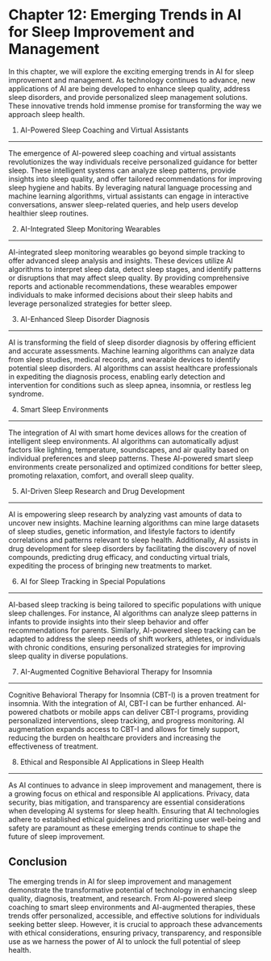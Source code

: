 Chapter 12: Emerging Trends in AI for Sleep Improvement and Management
======================================================================

In this chapter, we will explore the exciting emerging trends in AI for sleep improvement and management. As technology continues to advance, new applications of AI are being developed to enhance sleep quality, address sleep disorders, and provide personalized sleep management solutions. These innovative trends hold immense promise for transforming the way we approach sleep health.

1. AI-Powered Sleep Coaching and Virtual Assistants
---------------------------------------------------

The emergence of AI-powered sleep coaching and virtual assistants revolutionizes the way individuals receive personalized guidance for better sleep. These intelligent systems can analyze sleep patterns, provide insights into sleep quality, and offer tailored recommendations for improving sleep hygiene and habits. By leveraging natural language processing and machine learning algorithms, virtual assistants can engage in interactive conversations, answer sleep-related queries, and help users develop healthier sleep routines.

2. AI-Integrated Sleep Monitoring Wearables
-------------------------------------------

AI-integrated sleep monitoring wearables go beyond simple tracking to offer advanced sleep analysis and insights. These devices utilize AI algorithms to interpret sleep data, detect sleep stages, and identify patterns or disruptions that may affect sleep quality. By providing comprehensive reports and actionable recommendations, these wearables empower individuals to make informed decisions about their sleep habits and leverage personalized strategies for better sleep.

3. AI-Enhanced Sleep Disorder Diagnosis
---------------------------------------

AI is transforming the field of sleep disorder diagnosis by offering efficient and accurate assessments. Machine learning algorithms can analyze data from sleep studies, medical records, and wearable devices to identify potential sleep disorders. AI algorithms can assist healthcare professionals in expediting the diagnosis process, enabling early detection and intervention for conditions such as sleep apnea, insomnia, or restless leg syndrome.

4. Smart Sleep Environments
---------------------------

The integration of AI with smart home devices allows for the creation of intelligent sleep environments. AI algorithms can automatically adjust factors like lighting, temperature, soundscapes, and air quality based on individual preferences and sleep patterns. These AI-powered smart sleep environments create personalized and optimized conditions for better sleep, promoting relaxation, comfort, and overall sleep quality.

5. AI-Driven Sleep Research and Drug Development
------------------------------------------------

AI is empowering sleep research by analyzing vast amounts of data to uncover new insights. Machine learning algorithms can mine large datasets of sleep studies, genetic information, and lifestyle factors to identify correlations and patterns relevant to sleep health. Additionally, AI assists in drug development for sleep disorders by facilitating the discovery of novel compounds, predicting drug efficacy, and conducting virtual trials, expediting the process of bringing new treatments to market.

6. AI for Sleep Tracking in Special Populations
-----------------------------------------------

AI-based sleep tracking is being tailored to specific populations with unique sleep challenges. For instance, AI algorithms can analyze sleep patterns in infants to provide insights into their sleep behavior and offer recommendations for parents. Similarly, AI-powered sleep tracking can be adapted to address the sleep needs of shift workers, athletes, or individuals with chronic conditions, ensuring personalized strategies for improving sleep quality in diverse populations.

7. AI-Augmented Cognitive Behavioral Therapy for Insomnia
---------------------------------------------------------

Cognitive Behavioral Therapy for Insomnia (CBT-I) is a proven treatment for insomnia. With the integration of AI, CBT-I can be further enhanced. AI-powered chatbots or mobile apps can deliver CBT-I programs, providing personalized interventions, sleep tracking, and progress monitoring. AI augmentation expands access to CBT-I and allows for timely support, reducing the burden on healthcare providers and increasing the effectiveness of treatment.

8. Ethical and Responsible AI Applications in Sleep Health
----------------------------------------------------------

As AI continues to advance in sleep improvement and management, there is a growing focus on ethical and responsible AI applications. Privacy, data security, bias mitigation, and transparency are essential considerations when developing AI systems for sleep health. Ensuring that AI technologies adhere to established ethical guidelines and prioritizing user well-being and safety are paramount as these emerging trends continue to shape the future of sleep improvement.

Conclusion
----------

The emerging trends in AI for sleep improvement and management demonstrate the transformative potential of technology in enhancing sleep quality, diagnosis, treatment, and research. From AI-powered sleep coaching to smart sleep environments and AI-augmented therapies, these trends offer personalized, accessible, and effective solutions for individuals seeking better sleep. However, it is crucial to approach these advancements with ethical considerations, ensuring privacy, transparency, and responsible use as we harness the power of AI to unlock the full potential of sleep health.
